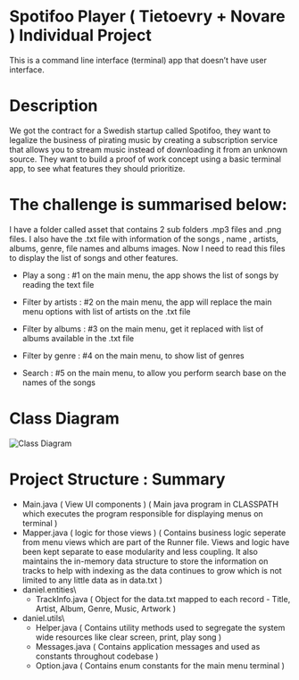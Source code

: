 # Spotifoo Player ( Tietoevry + Novare ) Individual Project
This is a command line interface (terminal) app that doesn’t have user interface.
# Description
We got the contract for a Swedish startup called Spotifoo, they want to legalize the business of pirating music by creating a subscription service that allows you to stream music instead of downloading it from an unknown source. They want to build a proof of work concept using a basic terminal app, to see what features they should prioritize.
# The challenge is summarised below:
I have a folder called asset that contains 2 sub folders .mp3 files and .png files.
I also have the .txt file with information of the songs , name , artists, albums, genre, file names and albums images.
Now I need to read this files to display the list of songs and other features.

* Play a song 		  : #1 on the main menu, the app shows the list of songs by reading the text file

* Filter by artists	: #2 on the main menu, the app will replace the main menu options with list of artists on the .txt file

* Filter by albums	: #3 on the main menu, get it replaced with list of albums available in the .txt file

* Filter by genre		: #4 on the main menu, to show list of genres

* Search 			      : #5 on the main menu, to allow you perform search base on the names of the songs
# Class Diagram 
![Class Diagram](https://user-images.githubusercontent.com/25740696/180738804-c5668889-5063-41de-938a-3fe0fea04833.png)
# Project Structure : Summary 
* Main.java   	( View UI components ) 
		( Main java program in CLASSPATH which executes the program responsible for displaying menus on terminal )
* Mapper.java		( logic for those views )
		( Contains business logic seperate from menu views which are part of the Runner file. Views and logic have been kept separate to ease modularity and less coupling. It also maintains the in-memory data structure to store the information on tracks to help with indexing as the data continues to grow which is not limited to any little data as in data.txt )
* daniel.entities\
	- TrackInfo.java 	( Object for the data.txt mapped to each record - Title, Artist, Album, Genre, Music, Artwork  )
* daniel.utils\
	- Helper.java 		( Contains utility methods used to segregate the system wide resources like clear screen, print, play song  )
	- Messages.java     ( Contains application messages and used as constants throughout codebase )
	- Option.java 	    ( Contains enum constants for the main menu terminal )





